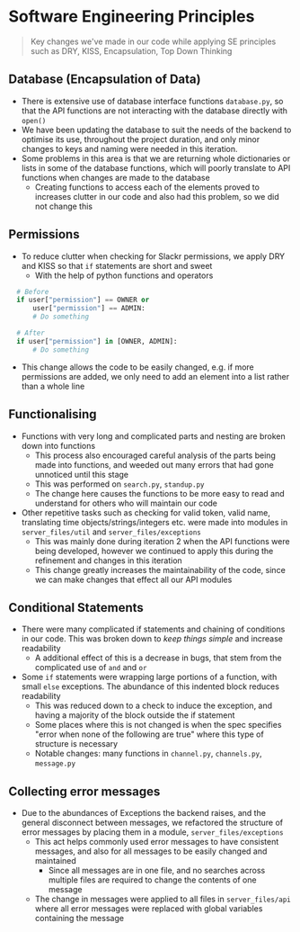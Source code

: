 # Software Engineering Principles
> Key changes we've made in our code while applying SE principles such as DRY, KISS, Encapsulation, Top Down Thinking

## Database (Encapsulation of Data)
- There is extensive use of database interface functions `database.py`, so that the API functions are not interacting with the database directly with `open()`
- We have been updating the database to suit the needs of the backend to optimise its use, throughout the project duration, and only minor changes to keys and naming were needed in this iteration.
- Some problems in this area is that we are returning whole dictionaries or lists in some of the database functions, which will poorly translate to API functions when changes are made to the database
  - Creating functions to access each of the elements proved to increases clutter in our code and also had this problem, so we did not change this

## Permissions
- To reduce clutter when checking for Slackr permissions, we apply DRY and KISS so that `if` statements are short and sweet
  - With the help of python functions and operators

```python
  # Before
  if user["permission"] == OWNER or
      user["permission"] == ADMIN:
      # Do something

  # After
  if user["permission"] in [OWNER, ADMIN]:
      # Do something
```
- This change allows the code to be easily changed, e.g. if more permissions are added, we only need to add an element into a list rather than a whole line

## Functionalising
- Functions with very long and complicated parts and nesting are broken down into functions
  - This process also encouraged careful analysis of the parts being made into functions, and weeded out many errors that had gone unnoticed until this stage
  - This was performed on `search.py`, `standup.py`
  - The change here causes the functions to be more easy to read and understand for others who will maintain our code
- Other repetitive tasks such as checking for valid token, valid name, translating time objects/strings/integers etc. were made into modules in `server_files/util` and `server_files/exceptions`
  - This was mainly done during iteration 2 when the API functions were being developed, however we continued to apply this during the refinement and changes in this iteration
  - This change greatly increases the maintainability of the code, since we can make changes that effect all our API modules

## Conditional Statements
- There were many complicated if statements and chaining of conditions in our code. This was broken down to _keep things simple_ and increase readability
  - A additional effect of this is a decrease in bugs, that stem from the complicated use of `and` and `or`
- Some `if` statements were wrapping large portions of a function, with small `else` exceptions. The abundance of this indented block reduces readability
  - This was reduced down to a check to induce the exception, and having a majority of the block outside the if statement
  - Some places where this is not changed is when the spec specifies "error when none of the following are true" where this type of structure is necessary
  - Notable changes: many functions in `channel.py`, `channels.py`, `message.py`

## Collecting error messages
- Due to the abundances of Exceptions the backend raises, and the general disconnect between messages, we refactored the structure of error messages by placing them in a module, `server_files/exceptions`
  - This act helps commonly used error messages to have consistent messages, and also for all messages to be easily changed and maintained
    - Since all messages are in one file, and no searches across multiple files are required to change the contents of one message
  - The change in messages were applied to all files in `server_files/api` where all error messages were replaced with global variables containing the message
